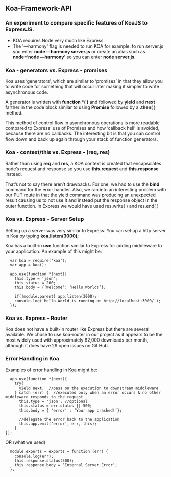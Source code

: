 ## Koa-Framework-API
### An experiment to compare specific features of KoaJS to ExpressJS.

- KOA requires Node very much like Express.
- The '—harmony' flag is needed to run KOA for example: to run server.js you enter <strong>node —harmony server.js</strong> or create an alias such as <strong>node=‘node —harmony’</strong> so you can enter <strong>node server.js</strong>.

### Koa - generators vs. Express - promises

Koa uses ‘generators’, which are similar to ‘promises’ in that they
allow you to write code for something that will occur later making
it simpler to write asynchronous code.

A generator is written with <strong>function *( )</strong> and followed by <strong>yield</strong> and <strong>next</strong> farther in the code block similar to using <strong>Promise</strong> followed by a <strong>.then( )</strong> method.

This method of control flow in asynchronous operations is more readable compared to Express’ use of Promises and how ‘callback hell’ is avoided, because there are no callbacks. The interesting bit is that you can control flow down and back up again through your stack of function generators.

### Koa - context/this vs. Express - (req, res)

Rather than using <strong>req</strong> and <strong>res</strong>, a KOA context is created that encapsulates node’s request and response so you use <strong>this.request</strong> and <strong>this.response</strong> instead.

That’s not to say there aren’t drawbacks. For one, we had to use the <strong>bind</strong> command for the error handler. Also, we ran into an interesting problem with our PUT route in that the yield command was producing an unexpected result causing us to not use it and instead put the response object in the outer function. In Express we would have used res.write( ) and res.end( )

### Koa vs. Express - Server Setup

Setting up a server was very similar to Express. You can set up a http server in Koa by typing <strong>koa.listen(3000);</strong>

Koa has a built-in <strong>use</strong> function similar to Express for adding middleware to your application. An example of this might be:
```
  var koa = require(‘koa’);
  var app = koa();

  app.use(function *(next){
    this.type = ‘json’;
    this.status = 200;
    this.body = {‘Welcome’: ‘Hello World!’};

    if(!module.parent) app.listen(3000);
    console.log(‘Hello World is running on http://localhost:3000/');
  });
```
### Koa vs. Express - Router

Koa does not have a built-in router like Express but there are several available. We chose to use koa-router in our project as it appears to be the most widely used with approximately 62,000 downloads per month, although it does have 29 open issues on Git Hub.

### Error Handling in Koa

Examples of error handling in Koa might be:
```
  app.use(function *(next){
    try{
      yield next;  //pass on the execution to downstream middleware
    } catch (err) {  //executed only when an error occurs & no other middleware responds to the request
      this.type = 'json'; //optional
      this.status = err.status || 500;
      this.body = { 'error' : ‘Your app crashed!’};

      //delegate the error back to the application
      this.app.emit('error', err, this);
    }
});
```
OR (what we used)
```
  module.exports = exports = function (err) {
    console.log(err);
    this.response.status(500);
    this.response.body = ‘Internal Server Error’;
  };
  ```
